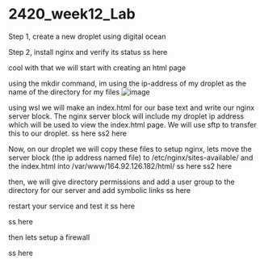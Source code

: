 # 2420_week12_Lab

Step 1, create a new droplet using digital ocean

Step 2, install nginx and verify its status
ss here

cool with that we will start with creating an html page

using the mkdir command, im using the ip-address of my droplet as the name of the directory for my files
![image](https://user-images.githubusercontent.com/97579029/204070758-15960f94-f911-40bf-93e1-4ef6bb6190cf.png)


using wsl we will make an index.html for our base text and write our nginx server block. The nginx server block will include my droplet ip address which will be used to view the index.html page. We will use sftp to transfer this to our droplet.
ss here
ss2 here

Now, on our droplet we will copy these files to setup nginx, lets move the server block (the ip address named file) to /etc/nginx/sites-available/ and the index.html into /var/www/164.92.126.182/html/
ss here
ss2 here

then, we will give directory permissions and add a user group to the directory for our server and add symbolic links
ss here

restart your service and test it
ss here

ss here

then lets setup a firewall

ss here



